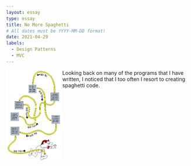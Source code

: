 ```yaml
---
layout: essay
type: essay
title: No More Spaghetti
# All dates must be YYYY-MM-DD format!
date: 2021-04-29
labels:
  - Design Patterns
  - MVC
---
```


<img style="float: left;" src="../images/spaghettiCode.gif" height="250" alt="spaghetti code meme"> 

Looking back on many of the programs that I have written, I noticed that I too often I resort to creating spaghetti code.